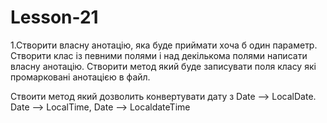 # Lesson-21

1.Створити власну анотацію, яка буде приймати хоча б один параметр. Створити клас із певними полями і над декількома полями написати власну анотацію. Створити метод який буде записувати поля класу які промарковані анотацією в файл. 

Ствоити метод який дозволить конвертувати дату з 
Date --> LocalDate. 
Date --> LocalTime, 
Date --> LocaldateTime
